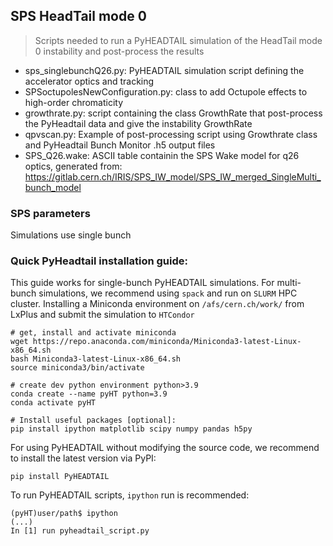 ## SPS HeadTail mode 0
> Scripts needed to run a PyHEADTAIL simulation of the HeadTail mode 0 instability and post-process the results

- sps_singlebunchQ26.py: PyHEADTAIL simulation script defining the accelerator optics and tracking
- SPSoctupolesNewConfiguration.py: class to add Octupole effects to high-order chromaticity
- growthrate.py: script containing the class GrowthRate that post-process the PyHeadtail data and give the instability GrowthRate
- qpvscan.py: Example of post-processing script using Growthrate class and PyHeadtail Bunch Monitor .h5 output files
- SPS_Q26.wake: ASCII table containin the SPS Wake model for q26 optics, generated from: https://gitlab.cern.ch/IRIS/SPS_IW_model/SPS_IW_merged_SingleMulti_bunch_model

### SPS parameters
Simulations use single bunch 

### Quick PyHeadtail installation guide:
This guide works for single-bunch PyHEADTAIL simulations. For multi-bunch simulations, we recommend using `spack` and run on `SLURM` HPC cluster.
Installing a Miniconda environment on `/afs/cern.ch/work/` from LxPlus and submit the simulation to `HTCondor`
```
# get, install and activate miniconda
wget https://repo.anaconda.com/miniconda/Miniconda3-latest-Linux-x86_64.sh
bash Miniconda3-latest-Linux-x86_64.sh 
source miniconda3/bin/activate

# create dev python environment python>3.9
conda create --name pyHT python=3.9
conda activate pyHT

# Install useful packages [optional]:
pip install ipython matplotlib scipy numpy pandas h5py
```
For using PyHEADTAIL without modifying the source code, we recommend to install the latest version via PyPI:
```
pip install PyHEADTAIL
```
To run PyHEADTAIL scripts, `ipython` run is recommended:
```
(pyHT)user/path$ ipython
(...)
In [1] run pyheadtail_script.py
```
